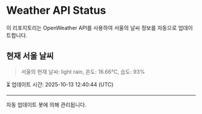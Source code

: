 
# Weather API Status

이 리포지토리는 OpenWeather API를 사용하여 서울의 날씨 정보를 자동으로 업데이트합니다.

## 현재 서울 날씨
> 서울의 현재 날씨: light rain, 온도: 16.66°C, 습도: 93%

⏳ 업데이트 시간: 2025-10-13 12:40:44 (UTC)

---
자동 업데이트 봇에 의해 관리됩니다.
